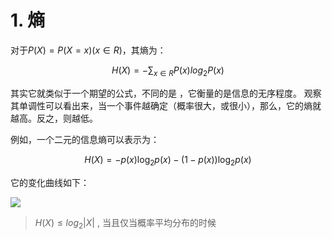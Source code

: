 # 1. 熵

对于$P(X) = P(X=x) (x \in R)$，其熵为：

$$
H(X) = -\sum_{x\in R}P(x)log_{2}P(x)
$$

其实它就类似于一个期望的公式，不同的是 ，它衡量的是信息的无序程度。 观察其单调性可以看出来，当一个事件越确定（概率很大，或很小），那么，它的熵就越高。反之，则越低。


例如，一个二元的信息熵可以表示为：


$$
H(X)=-p(x) \log _{2} p(x)-(1-p(x)) \log _{2} p(x)
$$

它的变化曲线如下：

![](https://garden-lu-oss.oss-cn-beijing.aliyuncs.com/images20211019203018.png)

> $H(X) \leq log_2|X|$  , 当且仅当概率平均分布的时候